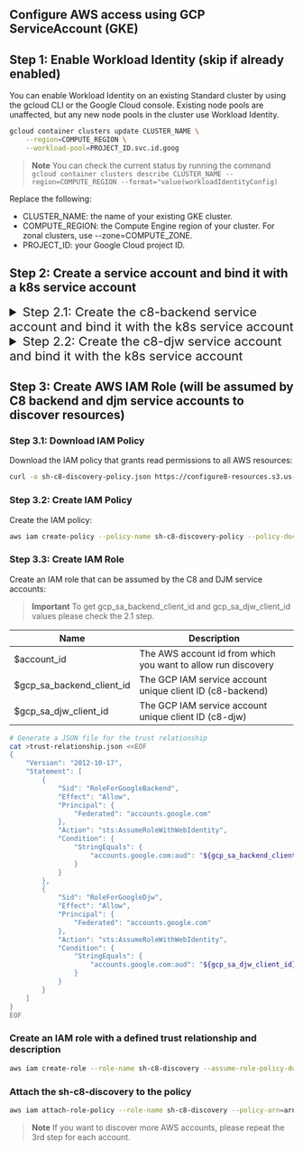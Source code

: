 ## Configure AWS access using GCP ServiceAccount (GKE)

## Step 1: Enable Workload Identity (skip if already enabled)

You can enable Workload Identity on an existing Standard cluster by using the gcloud CLI or the Google Cloud console. Existing node pools are unaffected, but any new node pools in the cluster use Workload Identity.

```bash
gcloud container clusters update CLUSTER_NAME \
    --region=COMPUTE_REGION \
    --workload-pool=PROJECT_ID.svc.id.goog
```

> **Note**
> You can check the current status by running the command ```gcloud container clusters describe CLUSTER_NAME --region=COMPUTE_REGION --format="value(workloadIdentityConfig)```

Replace the following:

- CLUSTER_NAME: the name of your existing GKE cluster.
- COMPUTE_REGION: the Compute Engine region of your cluster. For zonal clusters, use --zone=COMPUTE_ZONE.
- PROJECT_ID: your Google Cloud project ID.

## Step 2: Create a service account and bind it with a k8s service account

<details>
  <summary style="font-size: 22px;">Step 2.1: Create the c8-backend service account and bind it with the k8s service account</summary>

> **Important**
> Replace the PROJECT_ID with the project ID of the Google Cloud project of your IAM service account.

Create GCP SA which will be bound to K8s SA

```bash
gcloud iam service-accounts create c8-backend \
    --project=PROJECT_ID
```

Bind necessary IAM roles to the GCP SA

```bash
gcloud projects add-iam-policy-binding PROJECT_ID \
    --member "serviceAccount:c8-backend@PROJECT_ID.iam.gserviceaccount.com" \
    --role "roles/viewer"
```

Create K8s SA for workload identity in the c8 namespace

```bash
kubectl -n c8 create sa c8-backend
```

Bind K8s SA with GCP SA

```bash
gcloud iam service-accounts add-iam-policy-binding c8-backend@PROJECT_ID.iam.gserviceaccount.com \
    --role roles/iam.workloadIdentityUser \
    --member "serviceAccount:PROJECT_ID.svc.id.goog[c8/c8-backend]"
```

Annotate K8s SA

```bash
kubectl -n c8 annotate serviceaccount c8-backend iam.gke.io/gcp-service-account=c8-backend@PROJECT_ID.iam.gserviceaccount.com
```

Get the service account unique client ID (will be used in the step below to create an AWS IAM role).

```bash
gcloud iam service-accounts describe --format json c8-backend@PROJECT_ID.iam.gserviceaccount.com | jq -r '.uniqueId'
```

</details>

<details>
  <summary style="font-size: 22px;">Step 2.2: Create the c8-djw service account and bind it with the k8s service account</summary>

> **Important**
> Replace the PROJECT_ID with the project ID of the Google Cloud project of your IAM service account.

Create GCP SA which will be bound to K8s SA

```bash
gcloud iam service-accounts create c8-djw \
    --project=PROJECT_ID
```

Bind necessary IAM roles to the GCP SA

```bash
gcloud projects add-iam-policy-binding PROJECT_ID \
    --member "serviceAccount:c8-djw@PROJECT_ID.iam.gserviceaccount.com" \
    --role "roles/viewer"
```

Create K8s SA for workload identity in the c8 namespace

```bash
kubectl -n sh create sa c8-djw
```

Bind K8s SA with GCP SA

```bash
gcloud iam service-accounts add-iam-policy-binding c8-djw@PROJECT_ID.iam.gserviceaccount.com \
    --role roles/iam.workloadIdentityUser \
    --member "serviceAccount:PROJECT_ID.svc.id.goog[c8/c8-djw]"
```

Annotate K8s SA

```bash
kubectl -n c8 annotate serviceaccount c8-djw iam.gke.io/gcp-service-account=c8-djw@PROJECT_ID.iam.gserviceaccount.com
```

Get the service account unique client ID (will be used in the step below to create an AWS IAM role).

```bash
gcloud iam service-accounts describe --format json c8-djw@PROJECT_ID.iam.gserviceaccount.com | jq -r '.uniqueId'
```

</details>

</details>

## Step 3: Create AWS IAM Role (will be assumed by C8 backend and djm service accounts to discover resources)

### Step 3.1: Download IAM Policy

Download the IAM policy that grants read permissions to all AWS resources:

```bash
curl -o sh-c8-discovery-policy.json https://configure8-resources.s3.us-east-2.amazonaws.com/iam/sh-c8-discovery-policy.json
```

### Step 3.2: Create IAM Policy

Create the IAM policy:

```bash
aws iam create-policy --policy-name sh-c8-discovery-policy --policy-document file://sh-c8-discovery-policy.json
```

### Step 3.3: Create IAM Role

Create an IAM role that can be assumed by the C8 and DJM service accounts:

> **Important**
> To get gcp_sa_backend_client_id and gcp_sa_djw_client_id values please check the 2.1 step.

| Name | Description |
|-----|-------------|
| $account_id | The AWS account id from which you want to allow run discovery |
| $gcp_sa_backend_client_id | The GCP IAM service account unique client ID (c8-backend) |
| $gcp_sa_djw_client_id | The GCP IAM service account unique client ID (c8-djw) |

```bash
# Generate a JSON file for the trust relationship
cat >trust-relationship.json <<EOF
{
    "Version": "2012-10-17",
    "Statement": [
        {
            "Sid": "RoleForGoogleBackend",
            "Effect": "Allow",
            "Principal": {
                "Federated": "accounts.google.com"
            },
            "Action": "sts:AssumeRoleWithWebIdentity",
            "Condition": {
                "StringEquals": {
                    "accounts.google.com:aud": "${gcp_sa_backend_client_id}"
                }
            }
        },
        {
            "Sid": "RoleForGoogleDjw",
            "Effect": "Allow",
            "Principal": {
                "Federated": "accounts.google.com"
            },
            "Action": "sts:AssumeRoleWithWebIdentity",
            "Condition": {
                "StringEquals": {
                    "accounts.google.com:aud": "${gcp_sa_djw_client_id}"
                }
            }
        }
    ]
}
EOF
```

### Create an IAM role with a defined trust relationship and description

```bash
aws iam create-role --role-name sh-c8-discovery --assume-role-policy-document file://trust-relationship.json --description "sh-c8-discovery"
```

### Attach the sh-c8-discovery to the policy

```bash
aws iam attach-role-policy --role-name sh-c8-discovery --policy-arn=arn:aws:iam::$account_id:policy/sh-c8-discovery-policy
```

> **Note**
> If you want to discover more AWS accounts, please repeat the 3rd step for each account.
